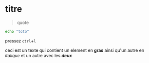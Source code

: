 # titre

> quote


```bash
echo "toto"
```

pressez `ctrl`+`l`

ceci est un texte qui contient un element en **gras** ainsi qu'un autre en *italique* et un autre avec les ***deux***

